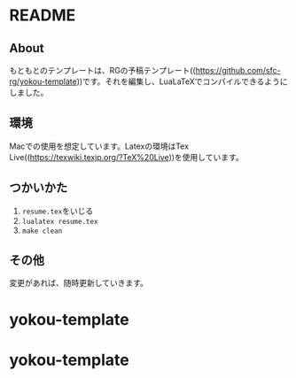 # README

## About
もともとのテンプレートは、RGの予稿テンプレート((https://github.com/sfc-rg/yokou-template))です。それを編集し、LuaLaTeXでコンパイルできるようにしました。

## 環境
Macでの使用を想定しています。Latexの環境はTex Live((https://texwiki.texjp.org/?TeX%20Live))を使用しています。

## つかいかた
1. `resume.tex`をいじる
2. `lualatex resume.tex`
4. `make clean`

## その他
変更があれば、随時更新していきます。
# yokou-template
# yokou-template
